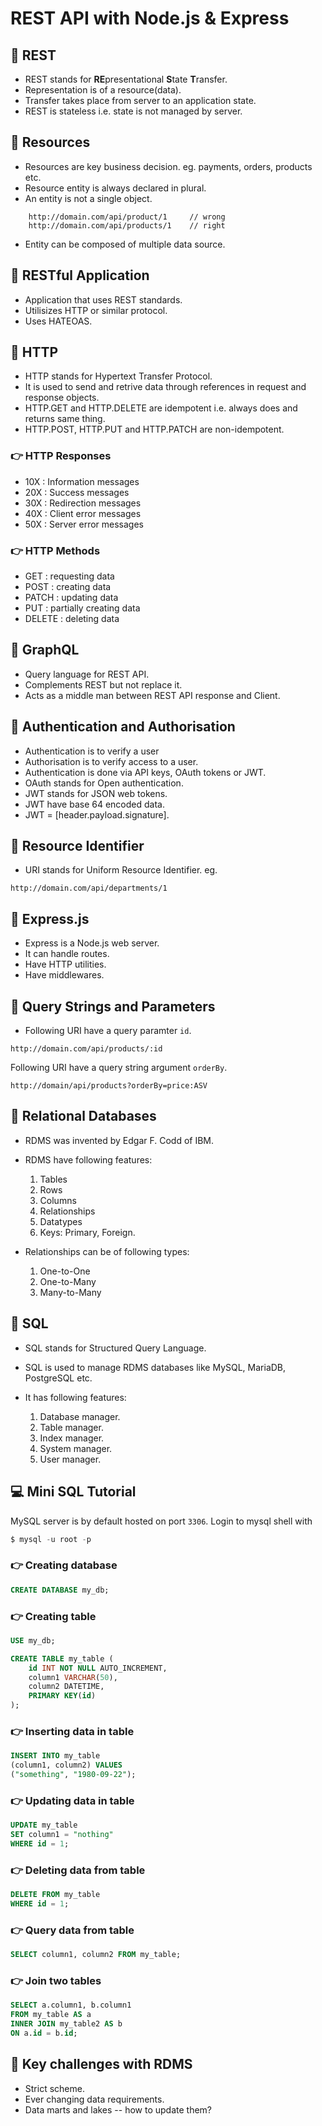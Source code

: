 # REST API with Node.js & Express

## :book: REST

- REST stands for **RE**presentational **S**tate **T**ransfer.
- Representation is of a resource(data). 
- Transfer takes place from server to an application state.
- REST is stateless i.e. state is not managed by server.

## :book: Resources

- Resources are key business decision. eg. payments, orders, products etc.
- Resource entity is always declared in plural.
- An entity is not a single object.
```http
    http://domain.com/api/product/1     // wrong
    http://domain.com/api/products/1    // right
```
- Entity can be composed of multiple data source.

## :book: RESTful Application

- Application that uses REST standards.
- Utilisizes HTTP or similar protocol.
- Uses HATEOAS.

## :book: HTTP

- HTTP stands for Hypertext Transfer Protocol.
- It is used to send and retrive data through references in request and response objects.
- HTTP.GET and HTTP.DELETE are idempotent i.e. always does and returns same thing.
- HTTP.POST, HTTP.PUT and HTTP.PATCH are non-idempotent.

### :point_right: HTTP Responses

- 10X : Information messages
- 20X : Success messages
- 30X : Redirection messages
- 40X : Client error messages
- 50X : Server error messages

### :point_right: HTTP Methods

- GET : requesting data
- POST : creating data
- PATCH : updating data
- PUT : partially creating data
- DELETE : deleting data

## :book: GraphQL

- Query language for REST API.
- Complements REST but not replace it.
- Acts as a middle man between REST API response and Client.

## :book: Authentication and Authorisation

- Authentication is to verify a user
- Authorisation is to verify access to a user.
- Authentication is done via API keys, OAuth tokens or JWT.
- OAuth stands for Open authentication.
- JWT stands for JSON web tokens.
- JWT have base 64 encoded data.
- JWT = [header.payload.signature].

## :book: Resource Identifier

- URI stands for Uniform Resource Identifier. eg.
```http
http://domain.com/api/departments/1
```

## :book: Express.js

- Express is a Node.js web server.
- It can handle routes.
- Have HTTP utilities.
- Have middlewares.

## :book: Query Strings and Parameters

- Following URI have a query paramter `id`.
```http
http://domain.com/api/products/:id
```
Following URI have a query string argument `orderBy`.
```http
http://domain/api/products?orderBy=price:ASV
```

## :book: Relational Databases

- RDMS was invented by Edgar F. Codd of IBM.
- RDMS have following features:

    1. Tables
    2. Rows
    3. Columns
    4. Relationships
    5. Datatypes
    6. Keys: Primary, Foreign.
- Relationships can be of following types:

    1. One-to-One
    2. One-to-Many
    3. Many-to-Many

## :book: SQL

- SQL stands for Structured Query Language.
- SQL is used to manage RDMS databases like MySQL, MariaDB, PostgreSQL etc.
- It has following features:

    1. Database manager.
    2. Table manager.
    3. Index manager.
    4. System manager.
    5. User manager.

## :computer: Mini SQL Tutorial

MySQL server is by default hosted on port `3306`. Login to mysql shell with
```sql
$ mysql -u root -p
```

### :point_right: Creating database
```sql
CREATE DATABASE my_db;
```

### :point_right: Creating table
```sql
USE my_db;

CREATE TABLE my_table (
    id INT NOT NULL AUTO_INCREMENT,
    column1 VARCHAR(50),
    column2 DATETIME,
    PRIMARY KEY(id)
);
```

### :point_right: Inserting data in table
```sql
INSERT INTO my_table
(column1, column2) VALUES
("something", "1980-09-22");
```

### :point_right: Updating data in table
```sql
UPDATE my_table
SET column1 = "nothing"
WHERE id = 1;
```

### :point_right: Deleting data from table
```sql
DELETE FROM my_table
WHERE id = 1;
```

### :point_right: Query data from table
```sql
SELECT column1, column2 FROM my_table;
```

### :point_right: Join two tables
```sql
SELECT a.column1, b.column1
FROM my_table AS a
INNER JOIN my_table2 AS b
ON a.id = b.id;
```

## :no_entry_sign: Key challenges with RDMS

- Strict scheme.
- Ever changing data requirements.
- Data marts and lakes -- how to update them?